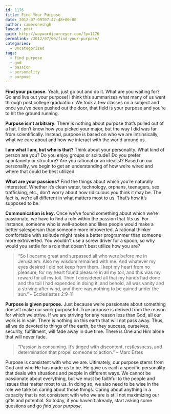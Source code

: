 ```yaml
---
id: 1176
title: Find Your Purpose
date: 2012-07-09T07:47:48+00:00
author: cameroneshgh
layout: post
guid: http://waywardjourneyer.com/?p=1176
permalink: /2012/07/09/find-your-purpose/
categories:
  - Uncategorized
tags:
  - find purpose
  - god
  - passion
  - personality
  - purpose
---
```

**Find your purpose.** Yeah, just go out and do it. What are you waiting for? Go and live out your purpose! I think this summarizes what many of us went through post college graduation. We took a few classes on a subject and once you&#8217;ve been pushed out the door, that field is your purpose and you&#8217;re to hit the ground running.

**Purpose isn&#8217;t arbitrary.** There is nothing about purpose that&#8217;s pulled out of a hat. I don&#8217;t know how you picked your major, but the way I did was far from scientifically. Instead, purpose is based on who we are intrinsically, what we care about and how we interact with the world around us.

**I am what I am, but who is that?** Think about your personality. What kind of person are you? Do you enjoy groups or solitude? Do you prefer spontaneity or structure? Are you rational or an idealist? Based on our personality, we begin to get an understanding of how we&#8217;re wired and where that could be best utilized.

**What are your passions?** Find the things about which you&#8217;re naturally interested. Whether it&#8217;s clean water, technology, orphans, teenagers, sex trafficking, etc., don&#8217;t worry about how ridiculous you think it may be. The fact is, we&#8217;re all different in what matters most to us. That&#8217;s how it&#8217;s supposed to be.

**Communication is key.** Once we&#8217;ve found something about which we&#8217;re passionate, we have to find a role within the passion that fits us. For instance, someone who is well-spoken and likes people would make a better salesperson than someone more introverted. A rational thinker comfortable with solitude might make a better programmer than someone more extroverted. You wouldn&#8217;t use a screw driver for a spoon, so why would you settle for a role that doesn&#8217;t best utilize how you are?

> &#8220;So I became great and surpassed all who were before me in Jerusalem. Also my wisdom remained with me. And whatever my eyes desired I did not keep from them. I kept my heart from no pleasure, for my heart found pleasure in all my toil, and this was my reward for all my toil. Then I considered all that my hands had done and the toil I had expended in doing it, and behold, all was vanity and a striving after wind, and there was nothing to be gained under the sun.&#8221; &#8211; Ecclesiastes 2:9-11

**Purpose is given purpose.** Just because we&#8217;re passionate about something doesn&#8217;t make our work purposeful. True purpose is derived from the reason for which we strive. If we are striving for any reason less than God, all our work is in vain. There is nothing on this earth that will not pass away. Thus, all we do devoted to things of the earth, be they success, ourselves, security, fulfillment, will fade away in due time. There is One and Him alone that will never fade.

> &#8220;Passion is consuming. It&#8217;s tinged with discontent, restlessness, and determination that propel someone to action.&#8221; &#8211; Marc Estes

Purpose is consistent with who we are. Ultimately, our purpose stems from God and who He has made us to be. He gave us each a specific personality that deals with situations and people in different ways. We cannot be passionate about everything, but we must be faithful to the people and issues that matter most to us. In doing so, we also need to be wise in the role we take on caring about those things. Caring about anything in a capacity that is not consistent with who we are is still not maximizing our gifts and potential. So today, if you haven&#8217;t already, start asking some questions and go _find your purpose_.